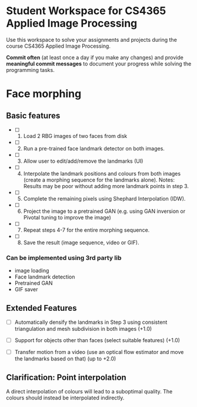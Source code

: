 # Student Workspace for CS4365 Applied Image Processing

Use this workspace to solve your assignments and projects during the course CS4365 Applied Image Processing.

**Commit often** (at least once a day if you make any changes) and provide **meaningful commit messages** to document your progress while solving the programming tasks.

# Face morphing

## Basic features


- [ ] 1. Load 2 RBG images of two faces from disk 
- [ ] 2. Run a pre-trained face landmark detector on both images.
- [ ] 3. Allow user to edit/add/remove the landmarks (UI)
- [ ] 4. Interpolate the landmark positions and colours from both images (create a morphing sequence for the landmarks alone). Notes: Results may be poor without adding more landmark points in step 3.
- [ ] 5. Complete the remaining pixels using Shephard Interpolation (IDW).
- [ ] 6. Project the image to a pretrained GAN (e.g. using GAN inversion or Pivotal tuning to improve the image)
- [ ] 7. Repeat steps 4-7 for the entire morphing sequence.
- [ ] 8. Save the result (image sequence, video or GIF).

### Can be implemented using 3rd party lib
- image loading
- Face landmark detection
- Pretrained GAN
- GIF saver

## Extended Features

- [ ] Automatically densify the landmarks in Step 3 using consistent triangulation and mesh subdivision in both images (+1.0)
- [ ] Support for objects other than faces (select suitable features) (+1.0)
- [ ] Transfer motion from a video (use an optical flow estimator and move the landmarks based on that) (up to +2.0)


## Clarification: Point interpolation

A direct interpolation of colours will lead to a suboptimal quality.
The colours should instead be interpolated indirectly.
